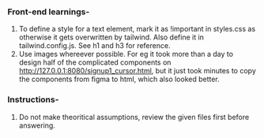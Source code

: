 ### Front-end learnings-
1. To define a style for a text element, mark it as !important in styles.css as otherwise it gets overwritten by tailwind. Also define it in tailwind.config.js. See h1 and h3 for reference.
2. Use images whereever possible. For eg it took more than a day to design half of the complicated components on http://127.0.0.1:8080/signup1_cursor.html, but it just took minutes to copy the components from figma to html, which also looked better.

### Instructions-
1. Do not make theoritical assumptions, review the given files first before answering.